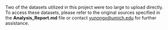 Two of the datasets utilized in this project were too large to upload directly. To access these datasets, please refer to the original sources specified in the **Analysis_Report.md** file or contact yunongx@umich.edu for further assistance. 
